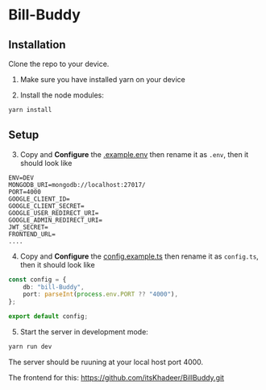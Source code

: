 # Bill-Buddy

## Installation

Clone the repo to your device.

1. Make sure you have installed yarn on your device

2. Install the node modules:

```bash
yarn install
```

## Setup
3. Copy and <b>Configure</b> the [.example.env](https://github.com/RaghavKhullar/recal-reunion-server/blob/main/.env.example ".example.env") then rename it as `.env`, then it should look like

```environment
ENV=DEV
MONGODB_URI=mongodb://localhost:27017/
PORT=4000
GOOGLE_CLIENT_ID=
GOOGLE_CLIENT_SECRET=
GOOGLE_USER_REDIRECT_URI=
GOOGLE_ADMIN_REDIRECT_URI=
JWT_SECRET=
FRONTEND_URL=
....
```

4. Copy and <b>Configure</b> the [config.example.ts](https://github.com/RaghavKhullar/recal-reunion-server/blob/main/config/config.example.ts "config.example.ts") then rename it as `config.ts`, then it should look like

```typescript
const config = {
    db: "bill-Buddy",
    port: parseInt(process.env.PORT ?? "4000"),
};

export default config;
```

5. Start the server in development mode:

```bash
yarn run dev
```

The server should be ruuning at your local host port 4000.

The frontend for this: https://github.com/itsKhadeer/BillBuddy.git
